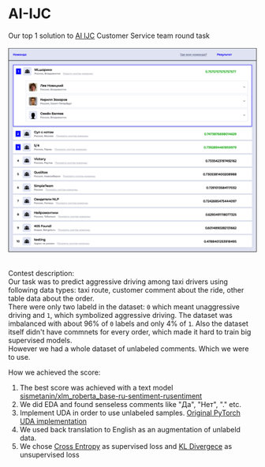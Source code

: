 # AI-IJC
Our top 1 solution to [AI IJC](https://aiijc.com/en/about) Customer Service team round task </br></br>
![alt text](leaderboard.png)</br></br>

Contest description:</br>
Our task was to predict aggressive driving among taxi drivers using following data types: taxi route, customer comment about the ride, other table data about the order.</br>
There were only two labeld in the dataset: ```0``` which meant unaggressive driving and ```1```, which symbolized aggressive driving. The dataset was imbalanced with about 96% of ```0``` labels and only 4% of ```1```. Also the dataset itself didn't have commnets for every order, which made it hard to train big supervised models.</br>
However we had a whole dataset of unlabeled comments. Which we were to use.

How we achieved the score:</br>
1. The best score was achieved with a text model [sismetanin/xlm_roberta_base-ru-sentiment-rusentiment](sismetanin/xlm_roberta_base-ru-sentiment-rusentiment)
2. We did EDA and found senseless comments like "Да", "Нет", "." etc.
3. Implement UDA in order to use unlabeled samples. [Original PyTorch UDA implementation](https://github.com/SanghunYun/UDA_pytorch)
4. We used back translation to English as an augmentation of unlabeld data.
5. We chose [Cross Entropy](https://pytorch.org/docs/stable/generated/torch.nn.CrossEntropyLoss.html?highlight=cross%20entropy#torch.nn.CrossEntropyLoss) as supervised loss and [KL Divergece](https://pytorch.org/docs/stable/generated/torch.nn.KLDivLoss.html) as unsupervised loss


